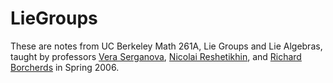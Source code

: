 # LieGroups

These are notes from UC Berkeley Math 261A, Lie Groups and Lie Algebras, taught
by professors [Vera Serganova](https://math.berkeley.edu/~serganov), [Nicolai
Reshetikhin](https://math.berkeley.edu/~reshetik), and [Richard
Borcherds](https://math.berkeley.edu/~reb) in Spring 2006.

